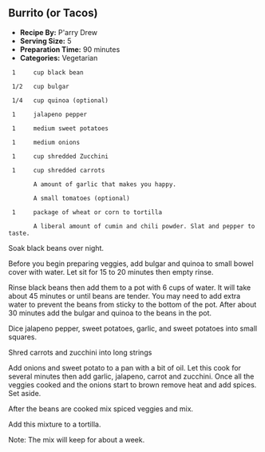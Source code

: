 ## Burrito (or Tacos)
* **Recipe By:** P'arry Drew
* **Serving Size:** 5
* **Preparation Time:** 90 minutes
* **Categories:** Vegetarian

```
 1     cup black bean

 1/2   cup bulgar

 1/4   cup quinoa (optional)

 1     jalapeno pepper

 1     medium sweet potatoes

 1     medium onions

 1     cup shredded Zucchini

 1     cup shredded carrots

       A amount of garlic that makes you happy.

       A small tomatoes (optional)

 1     package of wheat or corn to tortilla

       A liberal amount of cumin and chili powder. Slat and pepper to taste.
```

Soak black beans over night.

Before you begin preparing veggies, add bulgar and quinoa to small bowel cover
with water. Let sit for 15 to 20 minutes then empty rinse.

Rinse black beans then add them to a pot with 6 cups of water. It will take about
45 minutes or until beans are tender. You may need to add extra water to prevent the
beans from sticky to the bottom of the pot. After about 30 minutes add the bulgar
and quinoa to the beans in the pot.

Dice jalapeno pepper, sweet potatoes, garlic, and sweet potatoes into small squares.

Shred carrots and zucchini into long strings

Add onions and sweet potato to a pan with a bit of oil. Let this cook for several
minutes then add garlic, jalapeno, carrot and zucchini. Once all the veggies cooked
and the onions start to brown remove heat and add spices. Set aside.

After the beans are cooked mix spiced veggies and mix.

Add this mixture to a tortilla.

Note: The mix will keep for about a week.
